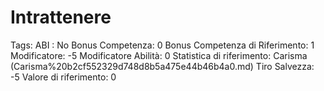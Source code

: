 # Intrattenere

Tags: ABI
: No
Bonus Competenza: 0
Bonus Competenza di Riferimento: 1
Modificatore: -5
Modificatore  Abilità: 0
Statistica di riferimento: Carisma (Carisma%20b2cf552329d748d8b5a475e44b46b4a0.md)
Tiro Salvezza: -5
Valore di riferimento: 0